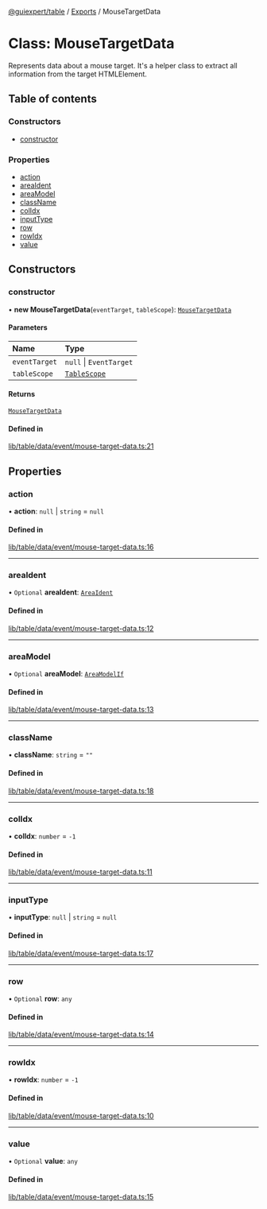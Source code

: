 [@guiexpert/table](../README.md) / [Exports](../modules.md) / MouseTargetData

# Class: MouseTargetData

Represents data about a mouse target. It's a helper class to extract all information from the target HTMLElement.

## Table of contents

### Constructors

- [constructor](MouseTargetData.md#constructor)

### Properties

- [action](MouseTargetData.md#action)
- [areaIdent](MouseTargetData.md#areaident)
- [areaModel](MouseTargetData.md#areamodel)
- [className](MouseTargetData.md#classname)
- [colIdx](MouseTargetData.md#colidx)
- [inputType](MouseTargetData.md#inputtype)
- [row](MouseTargetData.md#row)
- [rowIdx](MouseTargetData.md#rowidx)
- [value](MouseTargetData.md#value)

## Constructors

### constructor

• **new MouseTargetData**(`eventTarget`, `tableScope`): [`MouseTargetData`](MouseTargetData.md)

#### Parameters

| Name | Type |
| :------ | :------ |
| `eventTarget` | ``null`` \| `EventTarget` |
| `tableScope` | [`TableScope`](TableScope.md) |

#### Returns

[`MouseTargetData`](MouseTargetData.md)

#### Defined in

[lib/table/data/event/mouse-target-data.ts:21](https://github.com/guiexperttable/ge-table/blob/65066c0/libs/table/src/lib/table/data/event/mouse-target-data.ts#L21)

## Properties

### action

• **action**: ``null`` \| `string` = `null`

#### Defined in

[lib/table/data/event/mouse-target-data.ts:16](https://github.com/guiexperttable/ge-table/blob/65066c0/libs/table/src/lib/table/data/event/mouse-target-data.ts#L16)

___

### areaIdent

• `Optional` **areaIdent**: [`AreaIdent`](../modules.md#areaident)

#### Defined in

[lib/table/data/event/mouse-target-data.ts:12](https://github.com/guiexperttable/ge-table/blob/65066c0/libs/table/src/lib/table/data/event/mouse-target-data.ts#L12)

___

### areaModel

• `Optional` **areaModel**: [`AreaModelIf`](../interfaces/AreaModelIf.md)

#### Defined in

[lib/table/data/event/mouse-target-data.ts:13](https://github.com/guiexperttable/ge-table/blob/65066c0/libs/table/src/lib/table/data/event/mouse-target-data.ts#L13)

___

### className

• **className**: `string` = `""`

#### Defined in

[lib/table/data/event/mouse-target-data.ts:18](https://github.com/guiexperttable/ge-table/blob/65066c0/libs/table/src/lib/table/data/event/mouse-target-data.ts#L18)

___

### colIdx

• **colIdx**: `number` = `-1`

#### Defined in

[lib/table/data/event/mouse-target-data.ts:11](https://github.com/guiexperttable/ge-table/blob/65066c0/libs/table/src/lib/table/data/event/mouse-target-data.ts#L11)

___

### inputType

• **inputType**: ``null`` \| `string` = `null`

#### Defined in

[lib/table/data/event/mouse-target-data.ts:17](https://github.com/guiexperttable/ge-table/blob/65066c0/libs/table/src/lib/table/data/event/mouse-target-data.ts#L17)

___

### row

• `Optional` **row**: `any`

#### Defined in

[lib/table/data/event/mouse-target-data.ts:14](https://github.com/guiexperttable/ge-table/blob/65066c0/libs/table/src/lib/table/data/event/mouse-target-data.ts#L14)

___

### rowIdx

• **rowIdx**: `number` = `-1`

#### Defined in

[lib/table/data/event/mouse-target-data.ts:10](https://github.com/guiexperttable/ge-table/blob/65066c0/libs/table/src/lib/table/data/event/mouse-target-data.ts#L10)

___

### value

• `Optional` **value**: `any`

#### Defined in

[lib/table/data/event/mouse-target-data.ts:15](https://github.com/guiexperttable/ge-table/blob/65066c0/libs/table/src/lib/table/data/event/mouse-target-data.ts#L15)
